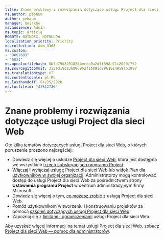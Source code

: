 ```yaml
---
title: Znane problemy i rozwiązania dotyczące usługi Project dla sieci Web
ms.author: pebaum
author: pebaum
manager: mnirkhe
ms.audience: Admin
ms.topic: article
ROBOTS: NOINDEX, NOFOLLOW
localization_priority: Priority
ms.collection: Adm_O365
ms.custom:
- "9002603"
- "5021"
ms.openlocfilehash: 8b7e7968291824becda9a2d1f598e71c2020f752
ms.sourcegitcommit: 312ed19d236006962f1b891d2961014959ab1898
ms.translationtype: HT
ms.contentlocale: pl-PL
ms.lasthandoff: 04/25/2020
ms.locfileid: "43812736"
---
```

# <a name="project-for-the-web-common-issues-and-resolutions"></a>Znane problemy i rozwiązania dotyczące usługi Project dla sieci Web

Oto kilka tematów dotyczących usługi Project dla sieci Web, o których poruszenie proszono najczęściej:

- Dowiedz się więcej o usłudze [Project dla sieci Web](https://support.microsoft.com/pl-PL/office/what-is-project-for-the-web-c19b2421-3c9d-4037-97c6-f66b6e1d2eb5), która jest dostępna we wszystkich [trzech subskrypcjach programu Project](https://products.office.com/project/compare-microsoft-project-management-software).
- [Włączaj i wyłączaj usługę Project dla sieci Web lub widok Plan dla użytkowników w swojej organizacji](https://docs.microsoft.com/project-for-the-web/turn-project-for-the-web-off). Administratorzy mogą kontrolować dostęp do usługi Project dla sieci Web za pośrednictwem strony **Ustawienia programu Project** w centrum administracyjnym firmy Microsoft.
- Dowiedz się więcej o tym, [co możesz zrobić](https://support.office.com/article/what-can-you-do-with-project-for-the-web-b30f5442-be5f-43d2-9072-c95bff778ea1) z usługą Project dla sieci Web.
- Pomóż użytkownikom w tworzeniu i konstruowaniu projektów za pomocą [szkoleń dotyczących usługi Project dla sieci Web](https://support.office.com/article/get-started-with-project-for-the-web-50bf3e29-0f0d-4b7a-9d2c-7c78389b67ad).
- Zapoznaj się z [limitami i ograniczeniami](https://docs.microsoft.com/project-for-the-web/project-for-the-web-limits-and-boundaries) usługi Project dla sieci Web.

Aby uzyskać więcej informacji na temat usługi Project dla sieci Web, zobacz [Project dla sieci Web — pomoc dla administratorów](https://docs.microsoft.com/project-for-the-web/projectforweb-admin-home).
